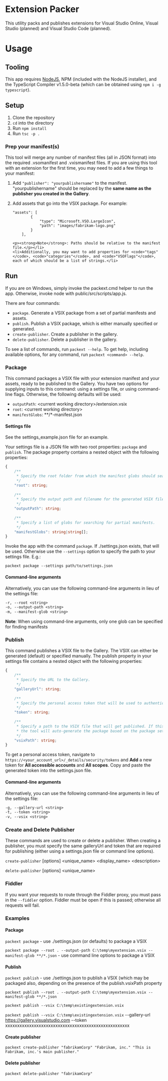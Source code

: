 # Extension Packer
This utility packs and publishes extensions for Visual Studio Online, Visual Studio (planned) and Visual Studio Code (planned).

# Usage
## Tooling
This app requires [NodeJS](http://nodejs.org), NPM (included with the NodeJS installer), and the TypeScript Compiler v1.5.0-beta (which can be obtained using `npm i -g typescript`).

## Setup
1. Clone the repository
2. `cd` into the directory
3. Run `npm install`
4. Run `tsc -p .`

### Prep your manifest(s)
This tool will merge any number of manifest files (all in JSON format) into the required .vsomanifest and .vxismanifest files. If you are using this tool with an extension for the first time, you may need to add a few things to your manifest:

<ol>
    <li>Add <code>"publisher": "yourpublishername"</code> to the manifest. "yourpublishername" should be replaced by the <strong>same name as the publisher you created in the Gallery</strong>.</li>
    <li><p>Add assets that go into the VSIX package. For example:</p>
    <p><pre><code>"assets": [
        {
            "type": "Microsoft.VSO.LargeIcon",
            "path": "images/fabrikam-logo.png"
        }
    ],</code></pre></p>

    <p><strong>Note</strong>: Paths should be relative to the manifest file.</p></li>
    <li>Additionally, you may want to add properties for <code>"tags"</code>, <code>"categories"</code>, and <code>"VSOFlags"</code>, each of which should be a list of strings.</li>
</ol>

## Run
If you are on Windows, simply invoke the packext.cmd helper to run the app. Otherwise, invoke node with public/src/scripts/app.js.

There are four commands:

* `package`. Generate a VSIX package from a set of partial manifests and assets.
* `publish`. Publish a VSIX package, which is either manually specified or generated.
* `create-publisher`. Create a publisher in the gallery.
* `delete-publisher`. Delete a publisher in the gallery.

To see a list of commands, run `packext --help`. To get help, including available options, for any command, run `packext <command> --help`.

### Package
This command packages a VSIX file with your extension manifest and your assets, ready to be published to the Gallery. You have two options for supplying inputs to this command: using a settings file, or using command-line flags. Otherwise, the following defaults will be used:

* `outputPath`: &lt;current working directory&gt;/extension.vsix
* `root`: &lt;current working directory&gt;
* `manifestGlobs`: \*\*/\*-manifest.json

#### Settings file
See the settings_example.json file for an example.

Your settings file is a JSON file with two root properties: `package` and `publish`. The package property contains a nested object with the following properties:
```typescript
{
    /**
     * Specify the root folder from which the manifest globs should search for manifests.
     */
    "root": string;
    
    /**
     * Specify the output path and filename for the generated VSIX file.
     */
    "outputPath": string;
    
    /**
     * Specify a list of globs for searching for partial manifests.
     */
    "manifestGlobs": string|string[];
}
```
Invoke the app with the command `package`. If ./settings.json exists, that will be used. Otherwise use the `--settings` option to specify the path to your settings file. E.g.:

`packext package --settings path/to/settings.json`

#### Command-line arguments
Alternatively, you can use the following command-line arguments in lieu of the settings file:  
```txt
-r, --root <string>
-o, --output-path <string>
-m, --manifest-glob <string>
```
**Note**: When using command-line arguments, only one glob can be specified for finding manifests

### Publish
This command publishes a VSIX file to the Gallery. The VSIX can either be generated (default) or specified manually. The publish property in your settings file contains a nested object with the following properties:
```typescript
{
    /**
     * Specify the URL to the Gallery.
     */
    "galleryUrl": string;
    
    /**
     * Specify the personal access token that will be used to authenticate the publish request.
     */
    "token": string;
    
    /**
     * Specify a path to the VSIX file that will get published. If this is omitted, 
     * the tool will auto-generate the package based on the package settings (see above).
     */
    "vsixPath": string;
}
```
To get a personal access token, navigate to `https://<your_account_url>/_details/security/tokens` and **Add** a new token for **All accessible accounts** and **All scopes**. Copy and paste the generated token into the settings.json file.

#### Command-line arguments
Alternatively, you can use the following command-line arguments in lieu of the settings file:  
```txt
-g, --gallery-url <string>
-t, --token <string>
-v, --vsix <string>
```

### Create and Delete Publisher
These commands are used to create or delete a publisher. When creating a publisher, you must specify the same galleryUrl and token that are required for publishing (either using a settings.json file or command line options).

`create-publisher` [options] &lt;unique_name&gt; &lt;display_name&gt; &lt;description&gt;

`delete-publisher` [options] &lt;unique_name&gt;

### Fiddler
If you want your requests to route through the Fiddler proxy, you must pass in the `--fiddler` option. Fiddler must be open if this is passed; otherwise all requests will fail.

### Examples

#### Package
`packext package` - use ./settings.json (or defaults) to package a VSIX

`packext package --root . --output-path C:\temp\myextension.vsix --manifest-glob **/*.json` - use command line options to package a VSIX

#### Publish
`packext publish` - use ./settings.json to publish a VSIX (which may be packaged also, depending on the presence of the publish.vsixPath property

`packext publish --root . --output-path C:\temp\myextension.vsix --manifest-glob **/*.json`

`packext publish --vsix C:\temp\existingextension.vsix`

`packext publish --vsix C:\temp\existingextension.vsix` --gallery-url https://gallery.visualstudio.com --token xxxxxxxxxxxxxxxxxxxxxxxxxxxxxxxxxxxxxxxxxxxxxxxxxxxx

#### Create publisher
`packext create-publisher "fabrikamCorp" "Fabrikam, inc." "This is Fabrikam, inc.'s main publisher."`

#### Delete publisher
`packext delete-publisher "fabrikamCorp"`
